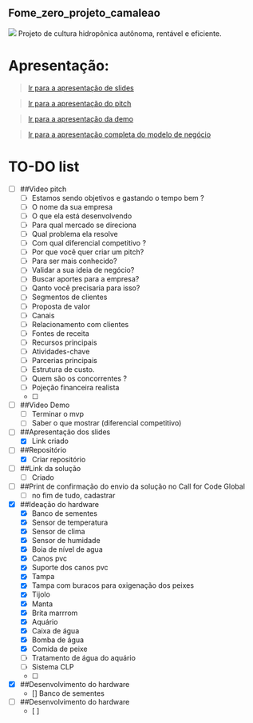 ## Fome_zero_projeto_camaleao
![](https://cdn.discordapp.com/attachments/634439159754391583/867767265436631060/Fome_zero_-_IBM_2.jpg)
Projeto de cultura hidropônica autônoma, rentável e eficiente.

# Apresentação:
> [Ir para a apresentação de slides](https://docs.google.com/presentation/d/1kDnKfTGVjnSzuJHEI79H7WB59ZPi1RFYoc84ttLF-Zs/edit?usp=sharing "Ir para a apresentação de slides")

> [Ir para a apresentação do pitch](https://www.youtube.com/channel/UC8CDa-kB38Pfzai1C1sc0jA "I1")

> [Ir para a apresentação da demo](https://www.youtube.com/channel/UC8CDa-kB38Pfzai1C1sc0jA "I2")

> [Ir para a apresentação completa do modelo de negócio](https://www.youtube.com/channel/UC8CDa-kB38Pfzai1C1sc0jA "Ir para ")

# TO-DO list
- [ ] ##Video pitch
  - [ ] Estamos sendo objetivos e gastando o tempo bem ?
  - [ ] O nome da sua empresa
  - [ ] O que ela está desenvolvendo
  - [ ] Para qual mercado se direciona
  - [ ] Qual problema ela resolve
  - [ ] Com qual diferencial competitivo ?
  - [ ] Por que você quer criar um pitch?
  - [ ] Para ser mais conhecido?
  - [ ] Validar a sua ideia de negócio?
  - [ ] Buscar aportes para a empresa?
  - [ ] Qanto você precisaria para isso?
  - [ ] Segmentos de clientes
  - [ ] Proposta de valor
  - [ ] Canais
  - [ ] Relacionamento com clientes
  - [ ] Fontes de receita
  - [ ] Recursos principais
  - [ ] Atividades-chave
  - [ ] Parcerias principais
  - [ ] Estrutura de custo.
  - [ ] Quem são os concorrentes ?
  - [ ] Pojeção financeira realista 
  - [ ] 
- [ ] ##Video Demo
    - [ ] Terminar o mvp
    - [ ] Saber o que mostrar (diferencial competitivo)
- [ ] ##Apresentação dos slides
    - [x] Link criado
- [ ] ##Repositório
  - [x] Criar repositório
- [ ] ##Link da solução
  - [ ] Criado
- [ ] ##Print de confirmação do envio da solução no Call for Code Global
  - [ ] no fim de tudo, cadastrar
- [x] ##Ideação do hardware
  - [x] Banco de sementes 
  - [x] Sensor de temperatura
  - [x] Sensor de clima
  - [x] Sensor de humidade
  - [x] Boia de nível de agua
  - [x] Canos pvc
  - [x] Suporte dos canos pvc
  - [x] Tampa
  - [x] Tampa com buracos para oxigenação dos peixes
  - [x] Tijolo
  - [x] Manta 
  - [x] Brita marrrom
  - [x] Aquário
  - [x] Caixa de água
  - [x] Bomba de água
  - [x] Comida de peixe
  - [ ] Tratamento de água do aquário
  - [ ] Sistema CLP
  - [ ] 
- [x] ##Desenvolvimento do hardware
  - [] Banco de sementes
- [ ] ##Desenvolvimento do hardware
  - [ ] 
